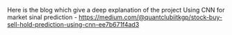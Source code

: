 Here is the blog which give a deep explanation of the project Using CNN for market sinal prediction - https://medium.com/@quantclubiitkgp/stock-buy-sell-hold-prediction-using-cnn-ee7b671f4ad3
